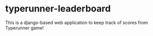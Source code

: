 # typerunner-leaderboard
This is a django-based web application to keep track of scores from Typerunner game!
